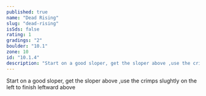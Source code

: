 ```yaml
---
published: true
name: "Dead Rising"
slug: "dead-rising"
isSds: false
rating: 1
gradings: "2"
boulder: "10.1"
zone: 10
id: "10.1.4"
description: "Start on a good sloper, get the sloper above ,use the crimps slughtly on the left to finish leftward above"
---
```


Start on a good sloper, get the sloper above ,use the crimps slughtly on the left to finish leftward above
